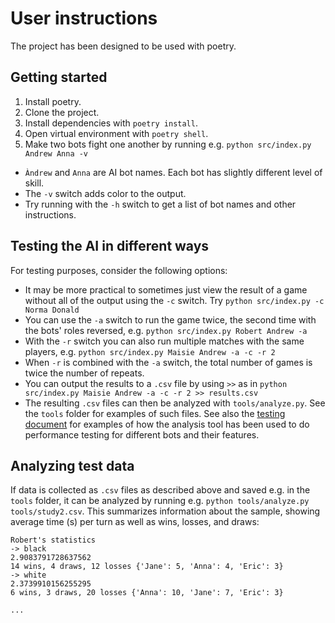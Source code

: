 # User instructions

The project has been designed to be used with poetry.

## Getting started

1. Install poetry.
2. Clone the project.
3. Install dependencies with `poetry install`.
4. Open virtual environment with `poetry shell`.
5. Make two bots fight one another by running e.g. `python src/index.py Andrew Anna -v`
  - `Àndrew` and `Anna` are AI bot names. Each bot has slightly different level of skill.
  - The `-v` switch adds color to the output.
  - Try running with the `-h` switch to get a list of bot names and other instructions.

## Testing the AI in different ways

For testing purposes, consider the following options:

* It may be more practical to sometimes just view the result of a game without all of the output using the `-c` switch. Try `python src/index.py -c Norma Donald`
* You can use the `-a` switch to run the game twice, the second time with the bots' roles reversed, e.g. `python src/index.py Robert Andrew -a`
* With the `-r` switch you can also run multiple matches with the same players, e.g. `python src/index.py Maisie Andrew -a -c -r 2`
* When `-r` is combined with the `-a` switch, the total number of games is twice the number of repeats.
* You can output the results to a `.csv` file by using `>>` as in `python src/index.py Maisie Andrew -a -c -r 2 >> results.csv`
* The resulting `.csv` files can then be analyzed with `tools/analyze.py`. See the `tools` folder for examples of such files. See also the [testing document](https://github.com/mikkokallio/tiralabra/blob/main/doc/testing.md) for examples of how the analysis tool has been used to do performance testing for different bots and their features.

## Analyzing test data

If data is collected as `.csv` files as described above and saved e.g. in the `tools` folder, it can be analyzed by running e.g. `python tools/analyze.py tools/study2.csv`. This summarizes information about the sample, showing average time (s) per turn as well as wins, losses, and draws:

```
Robert's statistics
-> black
2.9083791728637562
14 wins, 4 draws, 12 losses {'Jane': 5, 'Anna': 4, 'Eric': 3}
-> white
2.3739910156255295
6 wins, 3 draws, 20 losses {'Anna': 10, 'Jane': 7, 'Eric': 3}

...
```
